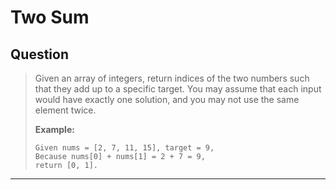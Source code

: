 # **Two Sum**
## **Question**
>Given an array of integers, return indices of the two numbers such that they add up to a specific target.
>You may assume that each input would have exactly one solution, and you may not use the same element twice.
>
>
>**Example:**
>
>     Given nums = [2, 7, 11, 15], target = 9,
>     Because nums[0] + nums[1] = 2 + 7 = 9,
>     return [0, 1].
----
